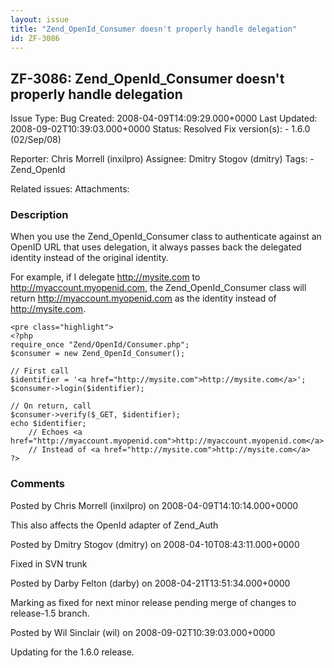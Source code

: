 ```yaml
---
layout: issue
title: "Zend_OpenId_Consumer doesn't properly handle delegation"
id: ZF-3086
---
```


ZF-3086: Zend\_OpenId\_Consumer doesn't properly handle delegation
------------------------------------------------------------------

 Issue Type: Bug Created: 2008-04-09T14:09:29.000+0000 Last Updated: 2008-09-02T10:39:03.000+0000 Status: Resolved Fix version(s): - 1.6.0 (02/Sep/08)
 
 Reporter:  Chris Morrell (inxilpro)  Assignee:  Dmitry Stogov (dmitry)  Tags: - Zend\_OpenId
 
 Related issues: 
 Attachments: 
### Description

When you use the Zend\_OpenId\_Consumer class to authenticate against an OpenID URL that uses delegation, it always passes back the delegated identity instead of the original identity.

For example, if I delegate <http://mysite.com> to <http://myaccount.myopenid.com>, the Zend\_OpenId\_Consumer class will return <http://myaccount.myopenid.com> as the identity instead of <http://mysite.com>.

 
    <pre class="highlight">
    <?php
    require_once "Zend/OpenId/Consumer.php";
    $consumer = new Zend_OpenId_Consumer();
    
    // First call
    $identifier = '<a href="http://mysite.com">http://mysite.com</a>';
    $consumer->login($identifier);
    
    // On return, call
    $consumer->verify($_GET, $identifier);
    echo $identifier;
        // Echoes <a href="http://myaccount.myopenid.com">http://myaccount.myopenid.com</a>
        // Instead of <a href="http://mysite.com">http://mysite.com</a>
    ?>


 

 

### Comments

Posted by Chris Morrell (inxilpro) on 2008-04-09T14:10:14.000+0000

This also affects the OpenId adapter of Zend\_Auth

 

 

Posted by Dmitry Stogov (dmitry) on 2008-04-10T08:43:11.000+0000

Fixed in SVN trunk

 

 

Posted by Darby Felton (darby) on 2008-04-21T13:51:34.000+0000

Marking as fixed for next minor release pending merge of changes to release-1.5 branch.

 

 

Posted by Wil Sinclair (wil) on 2008-09-02T10:39:03.000+0000

Updating for the 1.6.0 release.

 

 